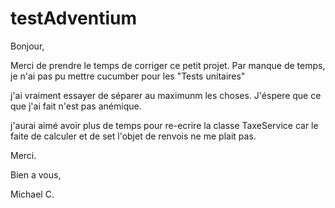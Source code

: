 # testAdventium

Bonjour,

Merci de prendre le temps de corriger ce petit projet.
Par manque de temps, je n'ai pas pu mettre cucumber pour les "Tests unitaires" 

j'ai vraiment essayer de séparer au maximunm les choses.
J'éspere que ce que j'ai fait n'est pas anémique.

j'aurai aimé avoir plus de temps pour re-ecrire la classe TaxeService car le faite de calculer et de set l'objet de renvois ne me plait pas.

Merci.

Bien a vous,

Michael C.
